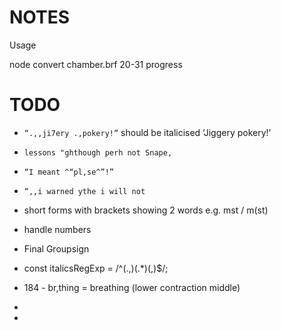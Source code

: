 # NOTES

Usage

   node convert chamber.brf 20-31 progress

# TODO

- `“.,,ji7ery .,pokery!”` should be italicised ‘Jiggery pokery!’ 
- `lessons "ghthough perh not Snape,`
- `“I meant ^“pl,se^”!”`
- `“,,i warned ythe i will not`
- short forms with brackets showing 2 words e.g. mst / m(st)
- handle numbers
- Final Groupsign

- const italicsRegExp = /^(.,)(.*)(,)$/;

- 184 - br,thing = breathing (lower contraction middle)
- 
- 

